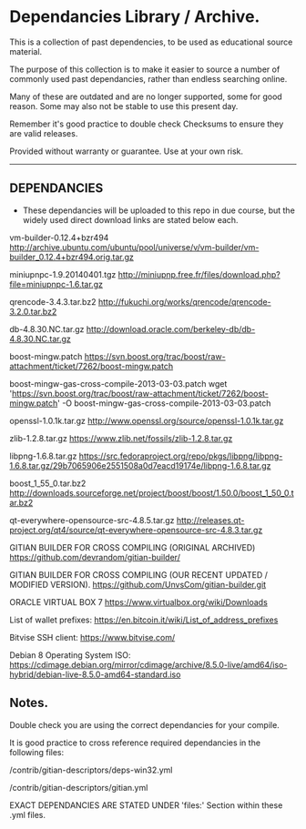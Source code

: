 # Dependancies Library / Archive.

This is a collection of past dependencies, to be used as educational source material.

The purpose of this collection is to make it easier to source a number of commonly used past dependancies, rather than endless searching online.

Many of these are outdated and are no longer supported, some for good reason. Some may also not be stable to use this present day.

Remember it's good practice to double check Checksums to ensure they are valid releases.

Provided without warranty or guarantee. Use at your own risk.


------------
DEPENDANCIES
------------

* These dependancies will be uploaded to this repo in due course, but the widely used direct download links are stated below each.

vm-builder-0.12.4+bzr494
http://archive.ubuntu.com/ubuntu/pool/universe/v/vm-builder/vm-builder_0.12.4+bzr494.orig.tar.gz

miniupnpc-1.9.20140401.tgz
http://miniupnp.free.fr/files/download.php?file=miniupnpc-1.6.tar.gz

qrencode-3.4.3.tar.bz2
http://fukuchi.org/works/qrencode/qrencode-3.2.0.tar.bz2

db-4.8.30.NC.tar.gz
http://download.oracle.com/berkeley-db/db-4.8.30.NC.tar.gz

boost-mingw.patch
https://svn.boost.org/trac/boost/raw-attachment/ticket/7262/boost-mingw.patch

boost-mingw-gas-cross-compile-2013-03-03.patch
wget 'https://svn.boost.org/trac/boost/raw-attachment/ticket/7262/boost-mingw.patch' -O boost-mingw-gas-cross-compile-2013-03-03.patch

openssl-1.0.1k.tar.gz
http://www.openssl.org/source/openssl-1.0.1k.tar.gz

zlib-1.2.8.tar.gz
https://www.zlib.net/fossils/zlib-1.2.8.tar.gz

libpng-1.6.8.tar.gz
https://src.fedoraproject.org/repo/pkgs/libpng/libpng-1.6.8.tar.gz/29b7065906e2551508a0d7eacd19174e/libpng-1.6.8.tar.gz

boost_1_55_0.tar.bz2
http://downloads.sourceforge.net/project/boost/boost/1.50.0/boost_1_50_0.tar.bz2

qt-everywhere-opensource-src-4.8.5.tar.gz
http://releases.qt-project.org/qt4/source/qt-everywhere-opensource-src-4.8.3.tar.gz

GITIAN BUILDER FOR CROSS COMPILING (ORIGINAL ARCHIVED)
https://github.com/devrandom/gitian-builder/

GITIAN BUILDER FOR CROSS COMPILING (OUR RECENT UPDATED / MODIFIED VERSION).
https://github.com/UnvsCom/gitian-builder.git

ORACLE VIRTUAL BOX 7
https://www.virtualbox.org/wiki/Downloads

List of wallet prefixes:
https://en.bitcoin.it/wiki/List_of_address_prefixes

Bitvise SSH client:
https://www.bitvise.com/

Debian 8 Operating System ISO:
https://cdimage.debian.org/mirror/cdimage/archive/8.5.0-live/amd64/iso-hybrid/debian-live-8.5.0-amd64-standard.iso





Notes.
------
Double check you are using the correct dependancies for your compile.

It is good practice to cross reference required dependancies in the following files:

/contrib/gitian-descriptors/deps-win32.yml

/contrib/gitian-descriptors/gitian.yml

EXACT DEPENDANCIES ARE STATED UNDER 'files:' Section within these .yml files.




